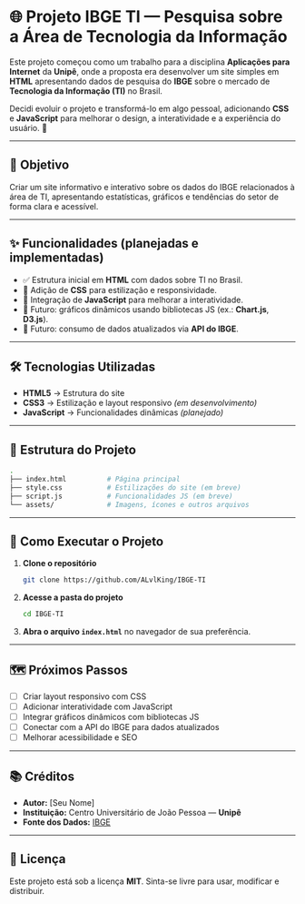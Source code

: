 # 🌐 Projeto IBGE TI — Pesquisa sobre a Área de Tecnologia da Informação

Este projeto começou como um trabalho para a disciplina **Aplicações para Internet** da **Unipê**, onde a proposta era desenvolver um site simples em **HTML** apresentando dados de pesquisa do **IBGE** sobre o mercado de **Tecnologia da Informação (TI)** no Brasil.  

Decidi evoluir o projeto e transformá-lo em algo pessoal, adicionando **CSS** e **JavaScript** para melhorar o design, a interatividade e a experiência do usuário. 🚀

---

## 📌 Objetivo
Criar um site informativo e interativo sobre os dados do IBGE relacionados à área de TI, apresentando estatísticas, gráficos e tendências do setor de forma clara e acessível.

---

## ✨ Funcionalidades (planejadas e implementadas)
- ✅ Estrutura inicial em **HTML** com dados sobre TI no Brasil.  
- 🔄 Adição de **CSS** para estilização e responsividade.  
- 🔄 Integração de **JavaScript** para melhorar a interatividade.  
- 🔮 Futuro: gráficos dinâmicos usando bibliotecas JS (ex.: **Chart.js**, **D3.js**).  
- 🔮 Futuro: consumo de dados atualizados via **API do IBGE**.

---

## 🛠️ Tecnologias Utilizadas
- **HTML5** → Estrutura do site  
- **CSS3** → Estilização e layout responsivo *(em desenvolvimento)*  
- **JavaScript** → Funcionalidades dinâmicas *(planejado)*  

---

## 📂 Estrutura do Projeto
```bash
.
├── index.html          # Página principal
├── style.css           # Estilizações do site (em breve)
├── script.js           # Funcionalidades JS (em breve)
└── assets/             # Imagens, ícones e outros arquivos
```

---

## 🚀 Como Executar o Projeto

1. **Clone o repositório**
   ```bash
   git clone https://github.com/ALvlKing/IBGE-TI
   ```
2. **Acesse a pasta do projeto**
   ```bash
   cd IBGE-TI
   ```
3. **Abra o arquivo `index.html`** no navegador de sua preferência.

---

## 🗺️ Próximos Passos
- [ ] Criar layout responsivo com CSS  
- [ ] Adicionar interatividade com JavaScript  
- [ ] Integrar gráficos dinâmicos com bibliotecas JS  
- [ ] Conectar com a API do IBGE para dados atualizados  
- [ ] Melhorar acessibilidade e SEO  

---

## 📚 Créditos
- **Autor:** [Seu Nome]  
- **Instituição:** Centro Universitário de João Pessoa — **Unipê**  
- **Fonte dos Dados:** [IBGE](https://www.ibge.gov.br/)

---

## 📜 Licença
Este projeto está sob a licença **MIT**. Sinta-se livre para usar, modificar e distribuir.
